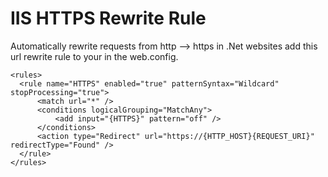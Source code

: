 # IIS HTTPS Rewrite Rule
Automatically rewrite requests from http --> https in .Net websites add this url rewrite rule to your <rules> in the web.config.
  
  ```
 <rules>
	<rule name="HTTPS" enabled="true" patternSyntax="Wildcard" stopProcessing="true">
		<match url="*" />
		<conditions logicalGrouping="MatchAny">
			<add input="{HTTPS}" pattern="off" />
		</conditions>
		<action type="Redirect" url="https://{HTTP_HOST}{REQUEST_URI}" redirectType="Found" />
	</rule>
</rules>
```
